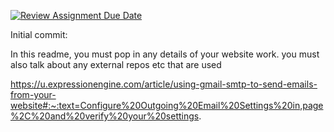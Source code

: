 [![Review Assignment Due Date](https://classroom.github.com/assets/deadline-readme-button-22041afd0340ce965d47ae6ef1cefeee28c7c493a6346c4f15d667ab976d596c.svg)](https://classroom.github.com/a/Z0QuTRu6)

Initial commit: 

In this readme, you must pop in any details of your website work. you must also talk about any external repos etc that are used

https://u.expressionengine.com/article/using-gmail-smtp-to-send-emails-from-your-website#:~:text=Configure%20Outgoing%20Email%20Settings%20in,page%2C%20and%20verify%20your%20settings.
